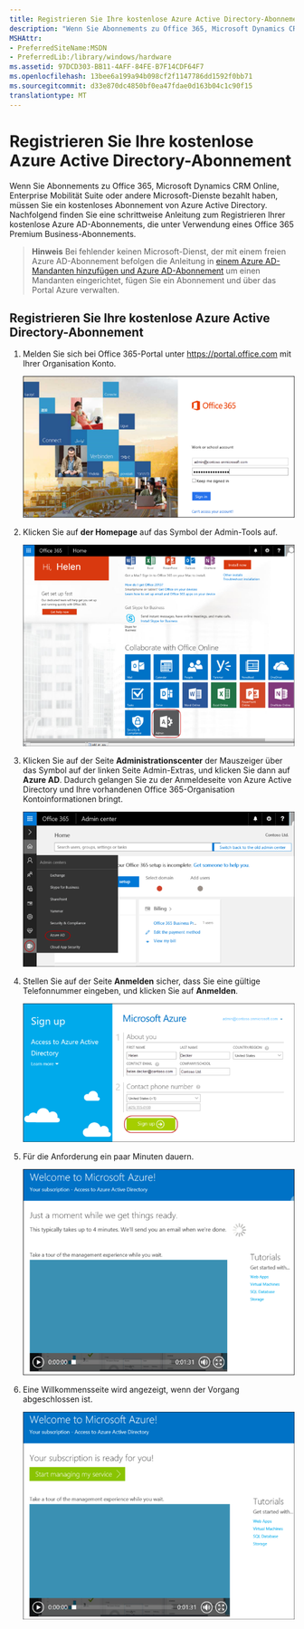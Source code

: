 ```yaml
---
title: Registrieren Sie Ihre kostenlose Azure Active Directory-Abonnement
description: "Wenn Sie Abonnements zu Office 365, Microsoft Dynamics CRM Online, Enterprise Mobilität Suite oder andere Microsoft-Dienste bezahlt haben, müssen Sie ein kostenloses Abonnement von Azure Active Directory."
MSHAttr:
- PreferredSiteName:MSDN
- PreferredLib:/library/windows/hardware
ms.assetid: 97DCD303-BB11-4AFF-84FE-B7F14CDF64F7
ms.openlocfilehash: 13bee6a199a94b098cf2f1147786dd1592f0bb71
ms.sourcegitcommit: d33e870dc4850bf0ea47fdae0d163b04c1c90f15
translationtype: MT
---
```

# <a name="register-your-free-azure-active-directory-subscription"></a>Registrieren Sie Ihre kostenlose Azure Active Directory-Abonnement

Wenn Sie Abonnements zu Office 365, Microsoft Dynamics CRM Online, Enterprise Mobilität Suite oder andere Microsoft-Dienste bezahlt haben, müssen Sie ein kostenloses Abonnement von Azure Active Directory. Nachfolgend finden Sie eine schrittweise Anleitung zum Registrieren Ihrer kostenlose Azure AD-Abonnements, die unter Verwendung eines Office 365 Premium Business-Abonnements.

> **Hinweis**  Bei fehlender keinen Microsoft-Dienst, der mit einem freien Azure AD-Abonnement befolgen die Anleitung in [einem Azure AD-Mandanten hinzufügen und Azure AD-Abonnement](add-an-azure-ad-tenant-and-azure-ad-subscription.md) um einen Mandanten eingerichtet, fügen Sie ein Abonnement und über das Portal Azure verwalten.

 
## <a name="register-your-free-azure-active-directory-subscription"></a>Registrieren Sie Ihre kostenlose Azure Active Directory-Abonnement

1.  Melden Sie sich bei Office 365-Portal unter <https://portal.office.com> mit Ihrer Organisation Konto.

    ![Registrieren Sie azuread](images/azure-ad-add-tenant10.png)

2.  Klicken Sie auf **der Homepage** auf das Symbol der Admin-Tools auf.

    ![Registrieren Sie azuread](images/azure-ad-add-tenant11.png)

3.  Klicken Sie auf der Seite **Administrationscenter** der Mauszeiger über das Symbol auf der linken Seite Admin-Extras, und klicken Sie dann auf **Azure AD**. Dadurch gelangen Sie zu der Anmeldeseite von Azure Active Directory und Ihre vorhandenen Office 365-Organisation Kontoinformationen bringt.

    ![Registrieren Sie azuread](images/azure-ad-add-tenant12.png)

4.  Stellen Sie auf der Seite **Anmelden** sicher, dass Sie eine gültige Telefonnummer eingeben, und klicken Sie auf **Anmelden**.

    ![Registrieren Sie azuread](images/azure-ad-add-tenant13.png)

5.  Für die Anforderung ein paar Minuten dauern.

    ![Registrieren Sie azuread](images/azure-ad-add-tenant14.png)

6.  Eine Willkommensseite wird angezeigt, wenn der Vorgang abgeschlossen ist.

    ![Registrieren Sie azuread](images/azure-ad-add-tenant15.png)

 






